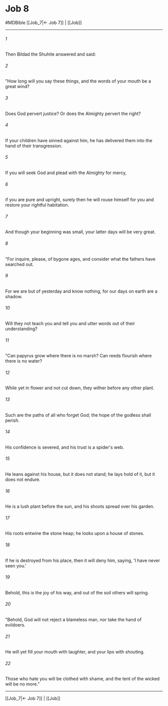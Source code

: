 # Job 8
#MDBible
[[Job_7|← Job 7]] | [[Job]]

***

###### 1 

Then Bildad the Shuhite answered and said: 

###### 2 

"How long will you say these things, and the words of your mouth be a great wind? 

###### 3 

Does God pervert justice? Or does the Almighty pervert the right? 

###### 4 

If your children have sinned against him, he has delivered them into the hand of their transgression. 

###### 5 

If you will seek God and plead with the Almighty for mercy, 

###### 6 

if you are pure and upright, surely then he will rouse himself for you and restore your rightful habitation. 

###### 7 

And though your beginning was small, your latter days will be very great. 

###### 8 

"For inquire, please, of bygone ages, and consider what the fathers have searched out. 

###### 9 

For we are but of yesterday and know nothing, for our days on earth are a shadow. 

###### 10 

Will they not teach you and tell you and utter words out of their understanding? 

###### 11 

"Can papyrus grow where there is no marsh? Can reeds flourish where there is no water? 

###### 12 

While yet in flower and not cut down, they wither before any other plant. 

###### 13 

Such are the paths of all who forget God; the hope of the godless shall perish. 

###### 14 

His confidence is severed, and his trust is a spider's web. 

###### 15 

He leans against his house, but it does not stand; he lays hold of it, but it does not endure. 

###### 16 

He is a lush plant before the sun, and his shoots spread over his garden. 

###### 17 

His roots entwine the stone heap; he looks upon a house of stones. 

###### 18 

If he is destroyed from his place, then it will deny him, saying, 'I have never seen you.' 

###### 19 

Behold, this is the joy of his way, and out of the soil others will spring. 

###### 20 

"Behold, God will not reject a blameless man, nor take the hand of evildoers. 

###### 21 

He will yet fill your mouth with laughter, and your lips with shouting. 

###### 22 

Those who hate you will be clothed with shame, and the tent of the wicked will be no more." 

***

[[Job_7|← Job 7]] | [[Job]]
